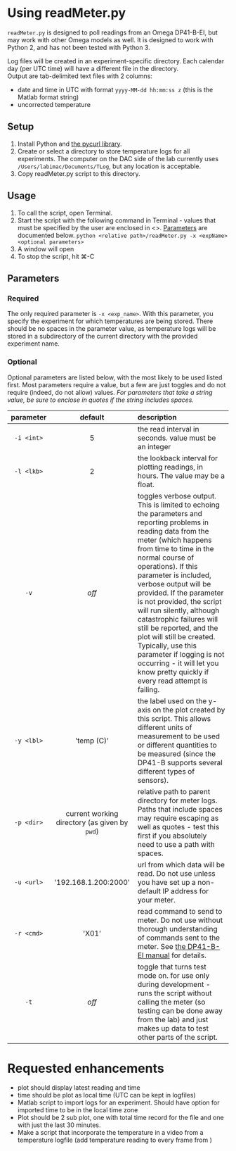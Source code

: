 # Using readMeter.py

`readMeter.py` is designed to poll readings from an Omega DP41-B-EI, but may work with other Omega models as well.
It is designed to work with Python 2, and has not been tested with Python 3.

Log files will be created in an experiment-specific directory.  Each calendar day (per UTC time) will have a different file in the directory.  
Output are tab-delimited text files with 2 columns: 
* date and time in UTC with format `yyyy-MM-dd hh:mm:ss z` (this is the Matlab format string)
* uncorrected temperature

## Setup
1. Install Python and [the pycurl library](http://pycurl.io/).
2. Create or select a directory to store temperature logs for all experiments.  The computer on the DAC side of the lab currently uses `/Users/labimac/Documents/TLog`, but any location is acceptable. 
3. Copy readMeter.py script to this directory.  

## Usage
1. To call the script, open Terminal. 
2. Start the script with the following command in Terminal - values that must be specified by the user are enclosed in <>.  [Parameters](#parameters) are documented below.
    `python <relative path>/readMeter.py -x <expName> <optional parameters>`
3. A window will open 
4. To stop the script, hit ⌘-C

## Parameters
### Required
The only required parameter is `-x <exp_name>`. With this parameter, you specify the experiment for which temperatures are being stored.  There should be no spaces in the parameter value, as temperature logs will be stored in a subdirectory of the current directory with the provided experiment name.

### Optional
Optional parameters are listed below, with the most likely to be used listed first.  Most parameters require a value, but a few are just toggles and do not require (indeed, do not allow) values.
*For parameters that take a string value, be sure to enclose in quotes if the string includes spaces.*

| parameter | default | description | 
|:---------:|:-------:|:----------- |
| `-i <int>`| 5       | the read interval in seconds.  value must be an integer |
| `-l <lkb>`| 2       | the lookback interval for plotting readings, in hours.  The value may be a float. |
| `-v`      | *off*     | toggles verbose output.  This is limited to echoing the parameters and reporting problems in reading data from the meter (which happens from time to time in the normal course of operations).  If this parameter is included, verbose output will be provided.  If the parameter is not provided, the script will run silently, although catastrophic failures will still be reported, and the plot will still be created.  Typically, use this parameter if logging is not occurring - it will let you know pretty quickly if every read attempt is failing. |
| `-y <lbl>`| 'temp (C)' | the label used on the y-axis on the plot created by this script.  This allows different units of measurement to be used or different quantities to be measured (since the DP41-B supports several different types of sensors). |  
| `-p <dir>`| current working directory (as given by `pwd`) | relative path to parent directory for meter logs.  Paths that include spaces may require escaping as well as quotes - test this first if you absolutely need to use a path with spaces. | 
| `-u <url>`| '192.168.1.200:2000' | url from which data will be read.  Do not use unless you have set up a non-default IP address for your meter. | 
| `-r <cmd>`| 'X01' | read command to send to meter.  Do not use without thorough understanding of commands sent to the meter.  See [the DP41-B-EI manual](https://www.omega.com/manuals/manualpdf/M2549.pdf) for details. |
| `-t`      | *off* | toggle that turns test mode on.  for use only during development - runs the script without calling the meter (so testing can be done away from the lab) and just makes up data to test other parts of the script. |

# Requested enhancements
* plot should display latest reading and time
* time should be plot as local time (UTC can be kept in logfiles)
* Matlab script to import logs for an experiment.  Should have option for imported time to be in the local time zone
* Plot should be 2 sub plot, one with total time record for the file and one with just the last 30 minutes.
* Make a script that incorporate the temperature in a video from a temperature logfile (add temperature reading to every frame from )
